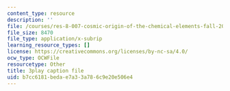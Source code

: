 ```yaml
---
content_type: resource
description: ''
file: /courses/res-8-007-cosmic-origin-of-the-chemical-elements-fall-2019/b7cc6181bedae7a33a786c9e20e506e4_lEnolaQmkMw.srt
file_size: 8470
file_type: application/x-subrip
learning_resource_types: []
license: https://creativecommons.org/licenses/by-nc-sa/4.0/
ocw_type: OCWFile
resourcetype: Other
title: 3play caption file
uid: b7cc6181-beda-e7a3-3a78-6c9e20e506e4
---
```

